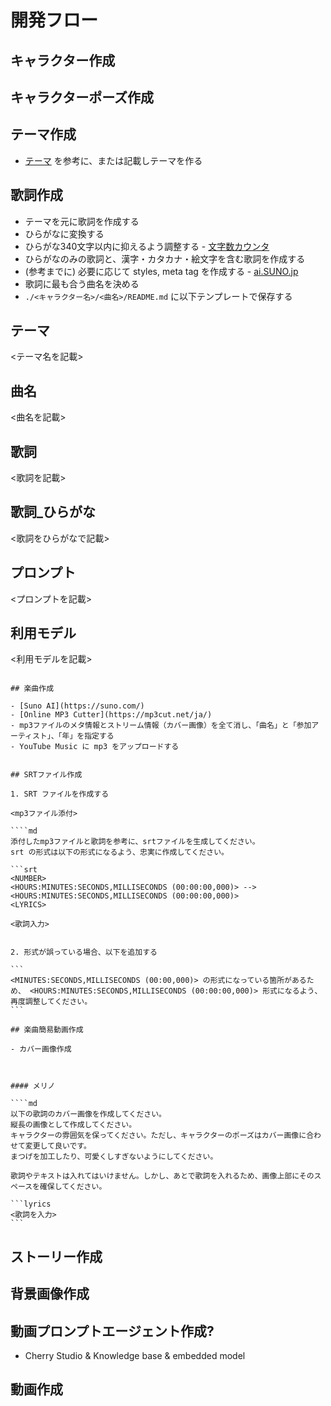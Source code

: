 # 開発フロー

## キャラクター作成

## キャラクターポーズ作成

## テーマ作成

- [テーマ](./テーマ.md) を参考に、または記載しテーマを作る

## 歌詞作成

- テーマを元に歌詞を作成する
- ひらがなに変換する
- ひらがな340文字以内に抑えるよう調整する - [文字数カウンタ](https://sundryst.com/convenienttool/strcount.html)
- ひらがなのみの歌詞と、漢字・カタカナ・絵文字を含む歌詞を作成する
- (参考までに) 必要に応じて styles, meta tag を作成する - [ai.SUNO.jp](https://ai.suno.jp/)
- 歌詞に最も合う曲名を決める
- `./<キャラクター名>/<曲名>/README.md` に以下テンプレートで保存する

## テーマ

<テーマ名を記載>

## 曲名

<曲名を記載>

## 歌詞

<歌詞を記載>

## 歌詞_ひらがな

<歌詞をひらがなで記載>

## プロンプト

<プロンプトを記載>

## 利用モデル

<利用モデルを記載>
```

## 楽曲作成

- [Suno AI](https://suno.com/)
- [Online MP3 Cutter](https://mp3cut.net/ja/)
- mp3ファイルのメタ情報とストリーム情報（カバー画像）を全て消し、「曲名」と「参加アーティスト」、「年」を指定する
- YouTube Music に mp3 をアップロードする


## SRTファイル作成

1. SRT ファイルを作成する

<mp3ファイル添付>

````md
添付したmp3ファイルと歌詞を参考に、srtファイルを生成してください。
srt の形式は以下の形式になるよう、忠実に作成してください。

```srt
<NUMBER>
<HOURS:MINUTES:SECONDS,MILLISECONDS (00:00:00,000)> --> <HOURS:MINUTES:SECONDS,MILLISECONDS (00:00:00,000)>
<LYRICS>

```

```lyrics
<歌詞入力>
```
````

2. 形式が誤っている場合、以下を追加する

```
<MINUTES:SECONDS,MILLISECONDS (00:00,000)> の形式になっている箇所があるため、 <HOURS:MINUTES:SECONDS,MILLISECONDS (00:00:00,000)> 形式になるよう、再度調整してください。
```

## 楽曲簡易動画作成

- カバー画像作成



#### メリノ

````md
以下の歌詞のカバー画像を作成してください。
縦長の画像として作成してください。
キャラクターの雰囲気を保ってください。ただし、キャラクターのポーズはカバー画像に合わせて変更して良いです。
まつげを加工したり、可愛くしすぎないようにしてください。

歌詞やテキストは入れてはいけません。しかし、あとで歌詞を入れるため、画像上部にそのスペースを確保してください。

```lyrics
<歌詞を入力>
```
````

## ストーリー作成

## 背景画像作成

## 動画プロンプトエージェント作成?

- Cherry Studio & Knowledge base & embedded model

## 動画作成

